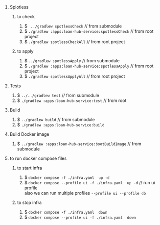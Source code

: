 1. Splotless
   1. to check  
      1. $ ``` ../gradlew spotlessCheck```                         // from submodule  
      2. $ ```./gradlew :apps:loan-hub-service:spotlessCheck```   // from root project  
      3. $ ```./gradlew spotlessCheckAll```                       // from root project
      
   2. to apply
      1. $ ```../gradlew spotlessApply```                         // from submodule
      2. $ ```./gradlew :apps:loan-hub-service:spotlessApply```      // from root project
      3. $ ```./gradlew spotlessApplyAll```                          // from root project

2. Tests
   1. $ ```../../gradlew test```                                  // from submodule
   2. $ ```./gradlew :apps:loan-hub-service:test```                // from root

3. Build
   1. $ ```../gradlew build```                                 // from submodule
   2. $ ```./gradlew :apps:loan-hub-service:build```

4. Build Docker image
   1. $ ```../gradlew :apps:loan-hub-service:bootBuildImage```  // from submodule

5. to run docker compose files
   1. to start infra  
      1. $ ```docker compose -f ./infra.yaml  up -d```
      2. $ ```docker compose --profile ui -f ./infra.yaml  up -d```  // run ui profile  
         also we can run multiple profiles  ```--profile ui --profile db```

   2. to stop infra  
      1. $ ```docker compose -f ./infra.yaml  down```
      2. $ ```docker compose --profile ui -f ./infra.yaml  down```